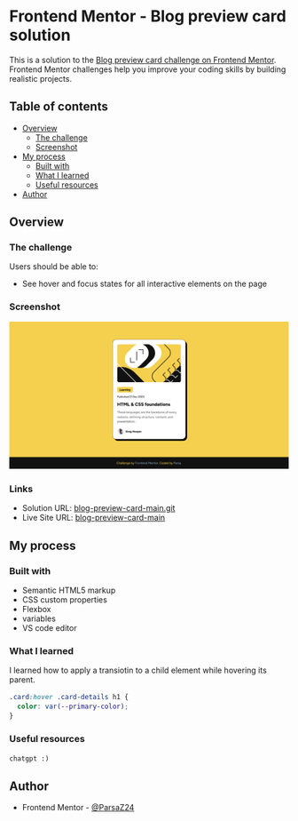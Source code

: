 # Frontend Mentor - Blog preview card solution

This is a solution to the [Blog preview card challenge on Frontend Mentor](https://www.frontendmentor.io/challenges/blog-preview-card-ckPaj01IcS). Frontend Mentor challenges help you improve your coding skills by building realistic projects.

## Table of contents

- [Overview](#overview)
  - [The challenge](#the-challenge)
  - [Screenshot](#screenshot)
- [My process](#my-process)
  - [Built with](#built-with)
  - [What I learned](#what-i-learned)
  - [Useful resources](#useful-resources)
- [Author](#author)

## Overview

### The challenge

Users should be able to:

- See hover and focus states for all interactive elements on the page

### Screenshot

![](./Screenshot%202025-10-05%20at%2021-00-50%20Frontend%20Mentor%20Blog%20preview%20card.png)

### Links

- Solution URL: [blog-preview-card-main.git](https://github.com/ParsaZ24/blog-preview-card-main.git)
- Live Site URL: [blog-preview-card-main](https://parsaz24.github.io/blog-preview-card-main/)

## My process

### Built with

- Semantic HTML5 markup
- CSS custom properties
- Flexbox
- variables
- VS code editor

### What I learned

I learned how to apply a transiotin to a child element while hovering its parent.

```css
.card:hover .card-details h1 {
  color: var(--primary-color);
}
```

### Useful resources

`chatgpt :)`

## Author

- Frontend Mentor - [@ParsaZ24](https://www.frontendmentor.io/profile/ParsaZ24)
